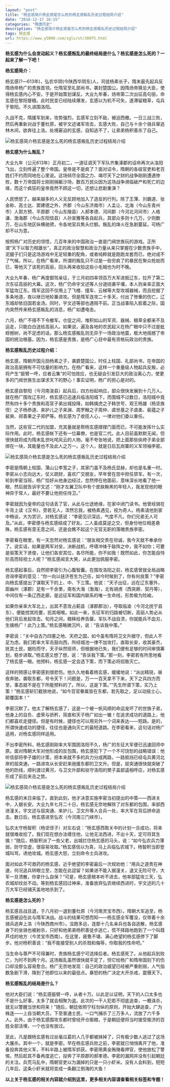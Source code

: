 ```yaml
---
layout: "post"
title: "杨玄感简介杨玄感是怎么死的杨玄感叛乱历史过程结局介绍"
date: "2018-12-17 16:15"
categories: "隋唐历史"
description: "杨玄感简介杨玄感是怎么死的杨玄感叛乱历史过程结局介绍"
tags: 杨玄感
url: https://www.y5000.com/zgls/st/38975.html
---
```






**杨玄感为什么会发动起义？杨玄感叛乱的最终结局是什么？杨玄感是怎么死的？一起来了解一下吧！**

 **杨玄感简介：**

杨玄感(?―613年)，弘农华阴(今陕西华阴东)人，司徒杨素长子，隋末最先起兵反隋炀帝杨广的贵族首领。仕隋官至礼部尚书，袭封楚国公。因隋炀帝猜忌大臣，使得杨玄感内心不安。于是开始策划谋反。大业九年春，炀帝第二次出征高句丽，命玄感在黎阳督粮。此时民变已经陆续爆发，玄感以为机不可失，遂滞留粮草，屯兵于黎阳。不久进围洛阳。

久战不克，隋援军到来，攻势强烈，玄感军立刻不敌，被迫西撤。一日三战三败，然后再重新对战于董杜原，被宇文述诸军攻击，玄感大败，自己与十余个骑兵窜逃林木间，欲奔往上洛。处境窘迫的玄感，自知逃不了，让弟弟杨积善杀了自己。

![杨玄感简介杨玄感是怎么死的杨玄感叛乱历史过程结局介绍](https://img.y5000.com/uploads/allimg/181219/c156641477dc6eb463941f9674aca1b0.jpg)

 **杨玄感为什么叛乱？**

大业九年（公元613年）正月初二，一道征调天下军队齐集涿郡的诏命再次从洛阳飞出，立刻传遍了整个帝国。皇帝是不是疯了？面对诏令，隋朝的各级官吏和老百姓们不约而同地在心里说。这场倾尽全国之力、竭尽天下之财的战争刚刚遭遇惨败，数十万帝国将士刚刚捐躯沙场，数百万民众因为这场战争濒临破产和死亡的边缘，而这个疯狂的皇帝竟然不顾这一切，还想让悲剧重演？

人民愤怒了。越来越多的人义无反顾地加入了造反的行列。除了王薄、刘霸道、张金称、高士达、窦建德之外，齐郡（今山东济南市）人孟让、北海（今山东青州市）人郭方预、平原郡（今山东陵县）人郝孝德、河间郡（今河北河间市）人格谦、渤海郡（今山东阳信县）人孙宣雅等各自起兵，其部众多则十几万，少则数万，在山东地区纵横驰骋，令各地官兵焦头烂额。叛乱的烽火在急剧蔓延，可杨广却不以为意。

按照杨广对历史的领悟，几百年来的中国政治一直是门阀世族玩的游戏。正所谓“天下以智力相雄长”，真正的政治智慧和政治力量从来只掌握在少数贵族手中，泥腿子们只是这场游戏中无足轻重的配角，或者纯粹就是跑跑龙套而已，绝对成不了气候。所以，在杨广看来，所谓的叛乱只不过是一些穷疯了的暴民在聚众抢劫而已，等他灭了该死的高丽，回头再来收拾这些小毛贼也为时不晚。

大业九年春，杨广再度御驾亲征，于三月初四率领百万大军进抵辽东，拉开了第二次东征高丽的大幕。这次，杨广仍命宇文述等人分道绕袭平壤，本人则亲率正面大军猛攻辽东。隋军这回不仅用上了飞楼、撞车、云梯等大型攻城器械，而且挖掘了多条地道，夜以继日地轮番进攻。但是隋军连攻二十多天，付出了惨重的伤亡，辽东城却依旧固若金汤。同时，宇文述等部也遇阻不前。正当战事陷入胶着之际，国内突然传来杨玄感叛乱的消息，杨广如遭电击。

六月，杨广不得不下令撤军。仓促之间，堆积如山的军资、器械、粮草全都来不及运走，只能白白送给高丽人。如果说，遍及各地的农民起义在杨广眼中只不过是蚍蜉撼树，尚不足虑的话，那么杨玄感叛乱则无异于一场政治地震，极大地摇撼了帝国的统治根基。因为，杨玄感是贵族，是杨广心目中最有资格玩政治的贵族。

 **杨玄感叛乱历史过程介绍：**

杨玄感，隋朝开国元勋杨素之子，袭爵楚国公，时任上柱国、礼部尚书，在帝国的政治高层拥有不可估量的影响力。在杨广看来，这样一个重量级人物起兵反叛，必将产生“振臂一呼，应者云集”的可怕效应，也无疑会引发巨大的政治离心力，使更多的门阀世族生出谋求天下的野心！事实证明，杨广的担心是对的。

杨玄感自黎阳（今河南浚县）起兵后，四方纷起响应，部众很快发展到十几万人。就在杨广围攻辽东时，杨玄感已迅速兵临洛阳城下，而围城不过数日，洛阳城中竟然有四十多个贵族和高官子弟出城投降，如韩擒虎之子韩世咢、观王杨雄（杨坚族侄）之子杨恭道、来护儿之子来渊、周罗睺之子周仲、虞世基之子虞柔、裴蕴之子裴爽、郑善果之子郑俨等。杨玄感为了收揽人心，一律对他们委以重任。

当然，这些官二代的加盟，充其量就是帮杨玄感撑撑门面而已，不可能发挥什么实际作用。此时，杨玄感帐下还有一位幕僚，也是官二代。此人目前虽默默无闻，但很快就将成为隋末乱世叱咤风云的人物。毫不夸张地说，把上面那些纨绔子弟全部绑在一块，其能量也不及此人之万一。这个人，就是日后瓦岗寨的义军领袖李密。

![杨玄感简介杨玄感是怎么死的杨玄感叛乱历史过程结局介绍](https://img.y5000.com/uploads/allimg/181219/ee049055eee584cd893b4e1e6dbe1af7.jpg)

李密是隋朝上柱国、蒲山公李宽之子，其家门虽不及杨氏显赫，却也是名重一时。李密从小志向远大，仗义疏财，喜欢广交朋友，早年曾在宫中担任禁军。有一次，轮到李密当班，杨广恰好从他身边经过，忽然停在他面前，意味深长地看了他一眼，然后就告诉宇文述：“刚才左翼卫队中有个皮肤黝黑的年轻人，我发现他的眼神异于常人，最好不要让他担任侍卫。”

李密就因为皇帝的这句话丢了官，从此与仕途绝缘，在家中闭门读书。他曾经骑在牛背上读《汉书》，旁若无人，浑然忘我，被杨素遇见，视为奇人。杨素请他到家中畅谈，大为赏识，对杨玄感说：“李密见识深远，气度不凡，你们兄弟无人可及。”从此，李密便与杨玄感结成了好友。二人虽成莫逆之交，但身份地位相差悬殊，杨玄感有意无意之间，还是会瞧不起这个无官无职的落魄贵族李密。

李密看在眼里，有一天忽然对杨玄感说：“朋友相交贵在坦诚，我今天就不奉承你了。说实话，如果是两军对垒，决断战机，呼啸冲锋于敌阵之中，我不如你；可要是驱策天下贤俊，让他们各安其位，各尽所能，你不如我！既然如此，你怎能自恃阶高而轻视士人呢？”杨玄感闻言大笑，从此更加佩服李密。

杨玄感起事后，自然把李密引为心腹智囊。在围攻洛阳之前，杨玄感曾就全局战略咨询李密的意见：“你一向以拯济苍生为己任，如今时候到了，你有何良策？”李密向杨玄感提出了谋取天下的上、中、下三策。他说：“天子出征，远在辽东塞外，距幽州（涿郡）足有一千余里，南有大海（渤海），北有胡虏（西突厥、契丹等），中间仅有一条辽西走廊，是远征军和国内联系的唯一生命线，形势极为险峻。

如果你亲率大军北上，出其不意攻占蓟县（涿郡郡治），夺取临渝（今河北抚宁县东），便能控其险要，扼其咽喉。如此一来，东征军的归路被切断，高丽人势必从他们背后发起攻击。旬月之间，粮秣给养告罄，军队不战自溃，你就能兵不血刃，生擒杨广！此乃上策。”杨玄感略微沉吟，说：“告诉我中策。”

李密说：“关中自古乃四塞之地、天府之国，如今虽有隋将卫文升据守，但此人不足为虑。我们若率大军击鼓向西，所经城池一律不加攻打，直取长安，收其豪杰，抚其士民，据险而守，天子纵然班师，但根据地已失，我们便有足够的时间审慎筹划，稳步进取。”杨玄感又想了想，说：“告诉我下策。”那一刻，李密若有所思地看了杨玄感一眼。他预料，杨玄感一定会选下策，而下策必将招致灭亡。

这样的预感让李密感到很悲伤。他久久地看着杨玄感，缓缓地说：“派出精锐，昼夜奔驰，袭取东都，号令天下！问题是，万一一百天拿不下来，天下之兵四方而至，事态就不是在下所能预料的了。所以，这是下策。”“先生所谓下策，实乃上策！”杨玄感斩钉截铁地说，“如今百官眷属皆在东都，若先取之，足以动摇士心，颠覆国本！”

李密沉默了。他太了解杨玄感了，这是一个被一帆风顺的命运宠坏了的世族子弟，他身上的自负、虚荣与骄矜，简直和天子杨广如出一辙！在追求成功的道路上，他们都喜欢走捷径。但是有时候，捷径也可以用另外一个词来表达——短路。是的，所谓快速成功的捷径，往往也是通向灭亡的最短道路。在李密看来，这句话对杨广适用，对杨玄感同样适用。

不出李密所料，杨玄感刚刚率大军围困洛阳不久，杨广的东征大军便已迅速回师中原。面对隋朝大军对他形成的反包围，杨玄感犯下了一个不可饶恕的战略错误：他听信部将李子雄的计策，把本来就不多的兵力分成两路，一路抵挡已经屯兵黄河北岸的屈突通，一路进攻从长安赶来驰援东都的卫文升。但是，屈突通很快就突破了他的防线，顺利渡过黄河，与卫文升部和驻守洛阳的樊子盖部遥相呼应，对杨玄感形成了前后夹击之势。

![杨玄感简介杨玄感是怎么死的杨玄感叛乱历史过程结局介绍](https://img.y5000.com/uploads/allimg/181219/2eed8714ea56832fddd6ff4c88915983.jpg)

杨玄感的末日来临了。直到此刻，他才决意实施李密当初提出的中策——西进关中，入据长安。大业九年七月二十日，杨玄感无奈地解除了对东都的包围，率部西进潼关。宇文述与屈突通、来护儿、卫文升等人合兵一处，率大军在背后拼命追击。数日后，杨玄感进至弘农（今河南三门峡市）。

弘农太守杨智积（杨坚侄子）对左右说：“杨玄感西取关中的计划一旦成功，将来就很难收拾了。我们现在想办法缠住他，让他无法西进，不出十天，定可将其生擒！”随后，杨智积派了一些父老，出城拦住杨玄感的马头，说：“如今弘农兵力薄弱，防守空虚，很容易攻取。”杨玄感信以为真，马上兵临弘农城下。杨智积当即登城叫骂，诱他攻城。杨玄感大怒，立刻命令士兵进攻。

面对如此不可救药的杨玄感，近乎绝望的李密最后一次规劝他：“用兵之道贵在神速，何况追兵转眼立至，怎能在此逗留？如果进不能入据潼关，退又无险可守，大军一旦溃散，你拿什么自保？”可是，杨玄感根本听不进去，他率部猛攻三天，弘农城却纹丝不动。等到杨玄感回过神来，准备放弃弘农继续西进时，宇文述的几十万大军已经铺天盖地地杀到了。

 **杨玄感是怎么死的？**

杨玄感且战且退，于八月初一退到董杜原（今河南灵宝市西）。隋朝大军追至，杨玄感被迫在此与隋军决战。战斗的结果可想而知——杨玄感全军覆没，仅带着十余骑兵逃奔上洛（今陕西商州市）。没跑多远，连那十几名亲兵也各自逃散，杨玄感身下的坐骑也被射杀，只好和他弟弟杨积善徒步逃亡，慌不择路地跑到了一个叫葭芦戍的地方（今灵宝市西南）。在这里，疲惫不堪、满心绝望的杨玄感停下了脚步。他对杨积善说：“我不能接受别人的杀戮和侮辱，你取我的性命吧。”

当生命与尊严不可得兼时，贵族杨玄感宁可选择后者。杨玄感死了。从他起兵到败亡，为时不到两个月。这场叛乱虽然很快就平定了，但它给杨广和隋帝国刻下的伤口却没那么容易愈合。杨广无奈地发现：自己的政治威望已经被严重削弱，人气指数急剧下滑，降到了他即位以来的最低点。暴怒的杨广决定大开杀戒，震慑天下。

 **杨玄感叛乱的结局是什么？**

他对大臣们说：“杨玄感振臂一呼，从者十万。以此足以证明，天下的人口太多也不是什么好事，太多了就会相聚为盗。此次的一干人犯若不彻底追查，一概诛杀，就无以警醒当世和将来！”随后，朝廷依照宁枉勿纵的原则，开始大肆追查，广为株连——上自当朝大员，下至普通士民，一口气捕杀了三万多人，流放了六千多人。此外，由于杨玄感围攻东都时曾经开仓赈粮，于是朝廷便将当时接受赈济的百姓全部活埋，一个也没有放过。

至此，凡是跟杨玄感有过丝毫瓜葛的人几乎都被抹掉了，只有极少数人逃过了这场大屠杀。其中一个，就是李密。早在杨玄感兵败之前，李密就已悄悄离开了他，准备投奔其他义军，不料半路上被隋军抓获。李密用黄金贿赂看押官，使他放松了警惕，然后趁其不备再度逃亡，投奔了平原郡的郝孝德。李密的漏网并没有引起朝廷的关注。兵荒马乱中，隋朝官吏以为漏掉的只是一只小虾米。没有人会料到，短短几年后，这条小虾米就将变成一条翻江倒海的大鱼！

 **以上关于杨玄感的相关内容就介绍到这里，更多相关内容请查看相关标签和专题！**
